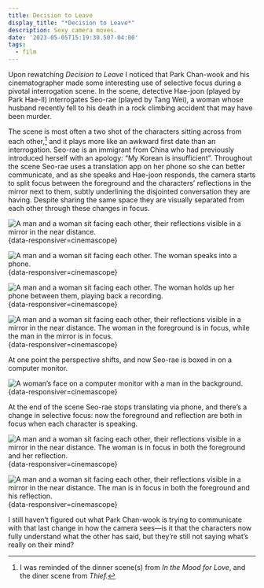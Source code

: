 ```yaml
---
title: Decision to Leave
display_title: "*Decision to Leave*"
description: Sexy camera moves.
date: '2023-05-05T15:19:30.507-04:00'
tags:
  - film
---
```


Upon rewatching *Decision to Leave* I noticed that Park Chan-wook and his cinematographer  made some interesting use of selective focus during a pivotal interrogation scene. In the scene, detective Hae-joon (played by Park Hae-Il) interrogates Seo-rae (played by Tang Wei), a woman whose husband recently fell to his death in a rock climbing accident that may have been murder.

The scene is most often a two shot of the characters sitting across from each other,[^1] and it plays more like an awkward first date than an interrogation. Seo-rae is an immigrant from China who had previously introduced herself with an apology: “My Korean is insufficient”. Throughout the scene Seo-rae uses a translation app on her phone so she can better communicate, and as she speaks and Hae-joon responds, the camera starts to split focus between the foreground and the characters’ reflections in the mirror next to them, subtly underlining the disjointed conversation they are having. Despite sharing the same space they are visually separated from each other through these changes in focus.

![A man and a woman sit facing each other, their reflections visible in a mirror in the near distance.](decision-to-leave-01.jpg "Starting on the same plane. *Image © Mubi*"){data-responsiver=cinemascope}

![A man and a woman sit facing each other. The woman speaks into a phone.](decision-to-leave-02.jpg "Diagonal split: Seo-rae in foreground focus as she speaks into her translation app. *Image © Mubi*"){data-responsiver=cinemascope}

![A man and a woman sit facing each other. The woman holds up her phone between them, playing back a recording.](decision-to-leave-03.jpg "Diagonal split: Seo-rae in background focus as the translation app plays. *Image © Mubi*"){data-responsiver=cinemascope}

![A man and a woman sit facing each other, their reflections visible in a mirror in the near distance. The woman in the foreground is in focus, while the man in the mirror is in focus.](decision-to-leave-04.jpg "*Image © Mubi*"){data-responsiver=cinemascope}

At one point the perspective shifts, and now Seo-rae is boxed in on a computer monitor. 

![A woman’s face on a computer monitor with a man in the background.](decision-to-leave-05.jpg "*Image © Mubi*"){data-responsiver=cinemascope}

At the end of the scene Seo-rae stops translating via phone, and there’s a change in selective focus: now the foreground and reflection are both in focus when each character is speaking.

![A man and a woman sit facing each other, their reflections visible in a mirror in the near distance. The woman is in focus in both the foreground and her reflection.](decision-to-leave-06.jpg "*Image © Mubi*"){data-responsiver=cinemascope}

![A man and a woman sit facing each other, their reflections visible in a mirror in the near distance. The man is in focus in both the foreground and his reflection.](decision-to-leave-07.jpg "Starting on the same plane. *Image © Mubi*"){data-responsiver=cinemascope}

I still haven’t figured out what Park Chan-wook is trying to communicate with that last change in how the camera sees—is it that the characters now fully understand what the other has said, but they’re still not saying what’s really on their mind?

[^1]: I was reminded of the dinner scene(s) from *In the Mood for Love*, and the diner scene from *Thief.*